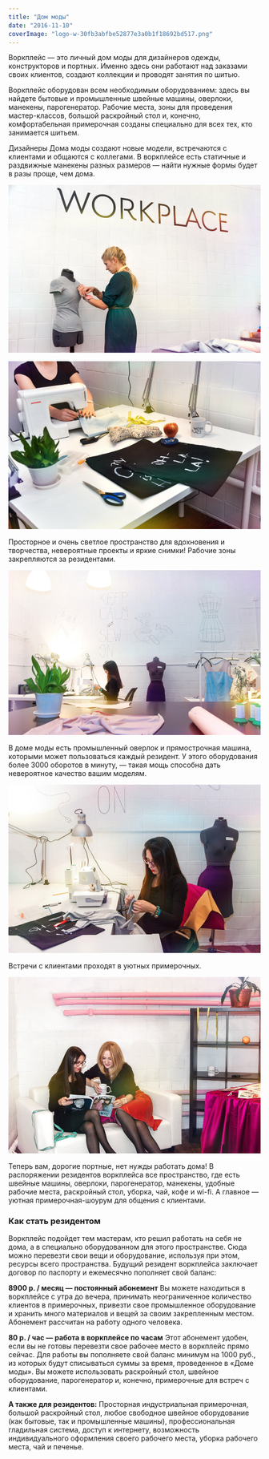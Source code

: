 ```yaml
---
title: "Дом моды"
date: "2016-11-10"
coverImage: "logo-w-30fb3abfbe52877e3a0b1f18692bd517.png"
---
```


Воркплейс — это личный дом моды для дизайнеров одежды, конструкторов и портных. Именно здесь они работают над заказами своих клиентов, создают коллекции и проводят занятия по шитью.

Воркплейс оборудован всем необходимым оборудованием: здесь вы найдете бытовые и промышленные швейные машины, оверлоки, манекены, парогенератор. Рабочие места, зоны для проведения мастер-классов, большой раскройный стол и, конечно, комфортабельная примерочная созданы специально для всех тех, кто занимается шитьем.

Дизайнеры Дома моды создают новые модели, встречаются с клиентами и общаются с коллегами. В воркплейсе есть статичные и раздвижные манекены разных размеров — найти нужные формы будет в разы проще, чем дома.

![](./images/DSC_0144.jpg)

![](./images/DSC_0164.jpg)

Просторное и очень светлое пространство для вдохновения и творчества, невероятные проекты и яркие снимки! Рабочие зоны закрепляются за резидентами.

![](./images/IMG_3305.jpg)

В доме моды есть промышленный оверлок и прямострочная машина, которыми может пользоваться каждый резидент. У этого оборудования более 3000 оборотов в минуту, — такая мощь способна дать невероятное качество вашим моделям.

![](./images/IMG_3311.jpg)

Встречи с клиентами проходят в уютных примерочных.

![](./images/IMG_3292.jpg)

Теперь вам, дорогие портные, нет нужды работать дома! В распоряжении резидентов воркплейса все пространство, где есть швейные машины, оверлоки, парогенератор, манекены, удобные рабочие места, раскройный стол, уборка, чай, кофе и wi-fi. А главное — уютная примерочная-шоурум для общения с клиентами.

### Как стать резидентом

Воркплейс подойдет тем мастерам, кто решил работать на себя не дома, а в специально оборудованном для этого пространстве. Сюда можно перевезти свои вещи и оборудование, используя при этом, ресурсы всего пространства. Будущий резидент воркплейса заключает договор по паспорту и ежемесячно пополняет свой баланс:

**8900 р. / месяц — постоянный абонемент** Вы можете находиться в воркплейсе с утра до вечера, принимать неограниченное количество клиентов в примерочных, привезти свое промышленное оборудование и хранить много материалов и вещей за своим закрепленным местом. Абонемент рассчитан на работу одного человека.

**80 р. / час — работа в воркплейсе по часам** Этот абонемент удобен, если вы не готовы перевезти свое рабочее место в воркплейс прямо сейчас. Для работы вы пополняете свой баланс минимум на 1000 руб., из которых будут списываться суммы за время, проведенное в «Доме моды». Вы можете использовать раскройный стол, швейное оборудование, парогенератор и, конечно, примерочные для встреч с клиентами.

**А также для резидентов:** Просторная индустриальная примерочная, большой раскройный стол, любое свободное швейное оборудование (как бытовые, так и промышленные машины), профессиональная гладильная система, доступ к интернету, возможность индивидуального оформления своего рабочего места, уборка рабочего места, чай и печенье.
